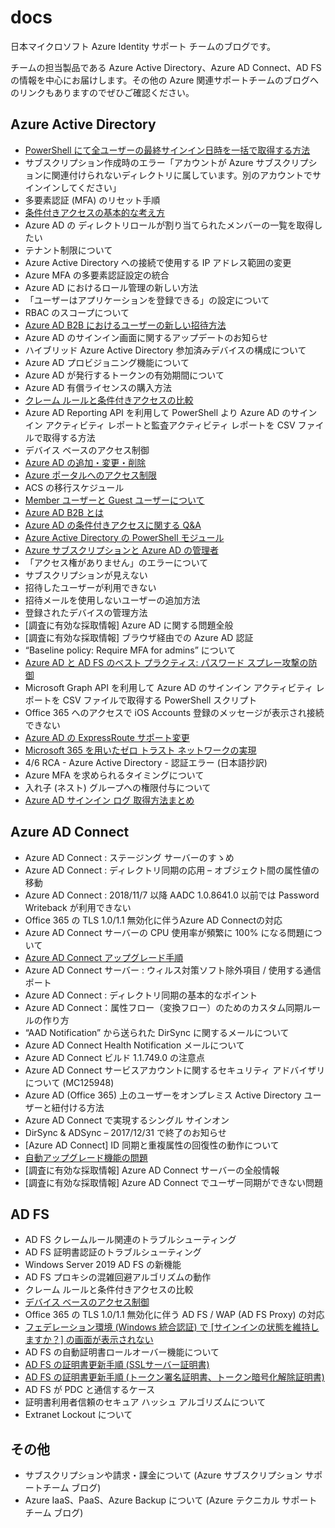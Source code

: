 # docs
日本マイクロソフト Azure Identity サポート チームのブログです。

チームの担当製品である Azure Active Directory、Azure AD Connect、AD FS の情報を中心にお届けします。その他の Azure 関連サポートチームのブログへのリンクもありますのでぜひご確認ください。

## Azure Active Directory

- [PowerShell にて全ユーザーの最終サインイン日時を一括で取得する方法](./azure-active-directory/last-signin-reports.md)
- サブスクリプション作成時のエラー「アカウントが Azure サブスクリプションに関連付けられないディレクトリに属しています。別のアカウントでサインインしてください」
- 多要素認証 (MFA) のリセット手順
- [条件付きアクセスの基本的な考え方](./azure-active-directory/conditional-access-basuc.md)
- Azure AD の ディレクトリロールが割り当てられたメンバーの一覧を取得したい
- テナント制限について
- Azure Active Directory への接続で使用する IP アドレス範囲の変更
- Azure MFA の多要素認証設定の統合
- Azure AD におけるロール管理の新しい方法
- 「ユーザーはアプリケーションを登録できる」の設定について
- RBAC のスコープについて
- [Azure AD B2B におけるユーザーの新しい招待方法](./azure-active-directory/b2b-invitation.md)
- Azure AD のサインイン画面に関するアップデートのお知らせ
- ハイブリッド Azure Active Directory 参加済みデバイスの構成について
- Azure AD プロビジョニング機能について
- Azure AD が発行するトークンの有効期間について
- Azure AD 有償ライセンスの購入方法
- [クレーム ルールと条件付きアクセスの比較](./active-directory-federation-service/claim-rule-conditional-access.md)
- Azure AD Reporting API を利用して PowerShell より Azure AD のサインイン アクティビティ レポートと監査アクティビティ レポートを CSV ファイルで取得する方法
- デバイス ベースのアクセス制御
- [Azure AD の追加・変更・削除](./azure-active-directory/add-modify-delete-directory.md)
- [Azure ポータルへのアクセス制限](./azure-active-directory/access-restriction-azure-portal.md)
- ACS の移行スケジュール
- [Member ユーザーと Guest ユーザーについて](./azure-active-directory/member-and-guest-user.md)
- [Azure AD B2B とは](./azure-active-directory/what-is-b2b.md)
- [Azure AD の条件付きアクセスに関する Q&A](./azure-active-directory/qanda-conditional-access.md)
- [Azure Active Directory の PowerShell モジュール](./azure-active-directory/powershell-module.md)
- [Azure サブスクリプションと Azure AD の管理者](./azure-active-directory/subscription-azure-ad-relationship.md)
- 「アクセス権がありません」のエラーについて
- サブスクリプションが見えない
- 招待したユーザーが利用できない
- 招待メールを使用しないユーザーの追加方法
- 登録されたデバイスの管理方法
- [調査に有効な採取情報] Azure AD に関する問題全般
- [調査に有効な採取情報] ブラウザ経由での Azure AD 認証
- “Baseline policy: Require MFA for admins” について
- [Azure AD と AD FS のベスト プラクティス: パスワード スプレー攻撃の防御](./azure-active-directory/password-sprey-attack.md)
- Microsoft Graph API を利用して Azure AD のサインイン アクティビティ レポートを CSV ファイルで取得する PowerShell スクリプト
- Office 365 へのアクセスで iOS Accounts 登録のメッセージが表示され接続できない
- [Azure AD の ExpressRoute サポート変更](./azure-active-directory/expressroute-support.md)
- [Microsoft 365 を用いたゼロ トラスト ネットワークの実現](./azure-active-directory/zero-trust-network.md)
- 4/6 RCA - Azure Active Directory - 認証エラー (日本語抄訳)
- Azure MFA を求められるタイミングについて
- 入れ子 (ネスト) グループへの権限付与について
- [Azure AD サインイン ログ 取得方法まとめ](./azure-active-directory/how-to-get-sign-in-logs.md)

## Azure AD Connect

- Azure AD Connect : ステージング サーバーのすゝめ
- Azure AD Connect : ディレクトリ同期の応用 – オブジェクト間の属性値の移動
- Azure AD Connect : 2018/11/7 以降 AADC 1.0.8641.0 以前では Password Writeback が利用できない
- Office 365 の TLS 1.0/1.1 無効化に伴うAzure AD Connectの対応
- Azure AD Connect サーバーの CPU 使用率が頻繁に 100% になる問題について
- [Azure AD Connect アップグレード手順](./azure-active-directory-connect/how-to-upgrade.md)
- Azure AD Connect サーバー : ウィルス対策ソフト除外項目 / 使用する通信ポート
- Azure AD Connect : ディレクトリ同期の基本的なポイント
- Azure AD Connect：属性フロー（変換フロー）のためのカスタム同期ルールの作り方
- “AAD Notification” から送られた DirSync に関するメールについて
- Azure AD Connect Health Notification メールについて
- Azure AD Connect ビルド 1.1.749.0 の注意点
- Azure AD Connect サービスアカウントに関するセキュリティ アドバイザリについて (MC125948)
- Azure AD (Office 365) 上のユーザーをオンプレミス Active Directory ユーザーと紐付ける方法
- Azure AD Connect で実現するシングル サインオン
- DirSync & ADSync – 2017/12/31 で終了のお知らせ
- [Azure AD Connect] ID 同期と重複属性の回復性の動作について
- [自動アップグレード機能の問題](./azure-active-directory-connect/auto-upgrade-issue.md)
- [調査に有効な採取情報] Azure AD Connect サーバーの全般情報
- [調査に有効な採取情報] Azure AD Connect でユーザー同期ができない問題

## AD FS

- AD FS クレームルール関連のトラブルシューティング
- AD FS 証明書認証のトラブルシューティング
- Windows Server 2019 AD FS の新機能
- AD FS プロキシの混雑回避アルゴリズムの動作
- クレーム ルールと条件付きアクセスの比較
- [デバイス ベースのアクセス制御](./azure-active-directory/device-based-access-control.md)
- Office 365 の TLS 1.0/1.1 無効化に伴う AD FS / WAP (AD FS Proxy) の対応
- [フェデレーション環境 (Windows 統合認証) で [サインインの状態を維持しますか？] の画面が表示されない](./active-directory-federation-service/kmsi-not-shown-wia.md)
- AD FS の自動証明書ロールオーバー機能について
- [AD FS の証明書更新手順 (SSLサーバー証明書)](./active-directory-federation-service/update-ssl-server-certificate.md)
- [AD FS の証明書更新手順 (トークン署名証明書、トークン暗号化解除証明書)](./active-directory-federation-service/update-token-certificate.md)
- AD FS が PDC と通信するケース
- 証明書利用者信頼のセキュア ハッシュ アルゴリズムについて
- Extranet Lockout について

## その他
- サブスクリプションや請求・課金について (Azure サブスクリプション サポートチーム ブログ)
- Azure IaaS、PaaS、Azure Backup について (Azure テクニカル サポートチーム ブログ)